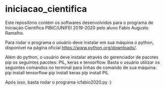 # iniciacao_cientifica

Este repositório contém os softwares desenvolvidos para o programa de 
Iniciação Científica PIBIC/UNIFEI 2019-2020 pelo aluno Fabio Augusto Ramalho.

Para rodar o programa o usuário deve instalar em sua máquina o python, 
disponível na página oficial https://www.python.org/downloads/.

Além do python, o usuário deve instalar através do gerenciador de pacotes pip
os seguintes pacotes: PIL, keras e tensorflow.
Basta o usuário utilizar os seguintes comandos 
no terminal para linhas de comando de sua máquina:
pip install tensorflow
pip install keras
pip install PIL

Após isso, basta rodar o programa icfabio2020.py :)
